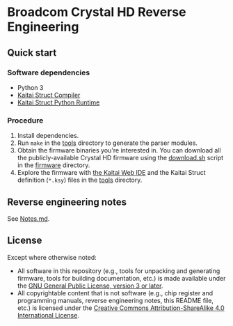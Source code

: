 # Broadcom Crystal HD Reverse Engineering


## Quick start


### Software dependencies

* Python 3
* [Kaitai Struct Compiler][ksc]
* [Kaitai Struct Python Runtime][kspr]


### Procedure

1. Install dependencies.
2. Run `make` in the [tools](tools) directory to generate the parser modules.
3. Obtain the firmware binaries you're interested in. You can download all the
   publicly-available Crystal HD firmware using the
   [download.sh](firmware/download.sh) script in the [firmware](firmware)
   directory.
4. Explore the firmware with [the Kaitai Web IDE][ide] and the Kaitai Struct
   definition (`*.ksy`) files in the [tools](tools) directory.


## Reverse engineering notes

See [Notes.md](Notes.md).


## License

Except where otherwise noted:

* All software in this repository (e.g., tools for unpacking and generating
  firmware, tools for building documentation, etc.) is made available under the
  [GNU General Public License, version 3 or later][gpl].
* All copyrightable content that is not software (e.g., chip register and
  programming manuals, reverse engineering notes, this README file, etc.) is
  licensed under the
  [Creative Commons Attribution-ShareAlike 4.0 International License][cc-by-sa].


[ksc]: https://github.com/kaitai-io/kaitai_struct_compiler
[kspr]: https://github.com/kaitai-io/kaitai_struct_python_runtime
[ide]: https://ide.kaitai.io/
[gpl]: COPYING.txt
[cc-by-sa]: https://creativecommons.org/licenses/by-sa/4.0/
